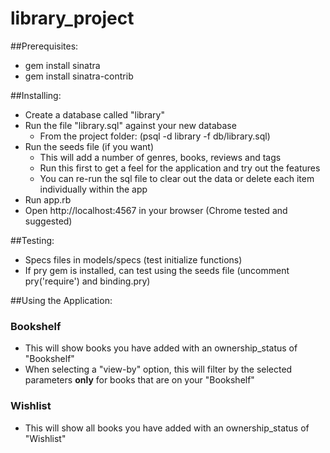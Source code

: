 # library_project

##Prerequisites:
- gem install sinatra
- gem install sinatra-contrib

##Installing:
- Create a database called "library"
- Run the file "library.sql" against your new database
  - From the project folder: (psql -d library -f db/library.sql)
- Run the seeds file (if you want)
  - This will add a number of genres, books, reviews and tags
  - Run this first to get a feel for the application and try out the features
  - You can re-run the sql file to clear out the data or delete each item individually within the app
- Run app.rb
- Open http://localhost:4567 in your browser (Chrome tested and suggested)

##Testing:
- Specs files in models/specs (test initialize functions)
- If pry gem is installed, can test using the seeds file (uncomment pry('require') and binding.pry)

##Using the Application:
### Bookshelf
  - This will show books you have added with an ownership_status of "Bookshelf"
  - When selecting a "view-by" option, this will filter by the selected parameters **only** for books that are on your "Bookshelf"

### Wishlist
  - This will show all books you have added with an ownership_status of "Wishlist"
